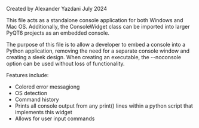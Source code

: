 Created by Alexander Yazdani
July 2024

This file acts as a standalone console application for both Windows and Mac OS.
Additionally, the ConsoleWidget class can be imported into larger PyQT6 projects as an embedded console.

The purpose of this file is to allow a developer to embed a console into a Python application, removing the need for a separate console window and creating a sleek design.
When creating an executable, the --noconsole option can be used without loss of functionality.

Features include:
 - Colored error messagiong
 - OS detection
 - Command history
 - Prints all console output from any print() lines within a python script that implements this widget
 - Allows for user input commands
